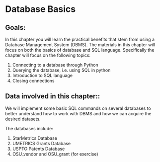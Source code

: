 Database Basics
========

Goals:
------

In this chapter you will learn the practical benefits that stem from using a Database Management System (DBMS). The materials in this chapter will focus on both the basics of database and SQL language. Specifically the chapter will focus on the following topics:

1. Connecting to a database through Python
2. Querying the database, i.e. using SQL in python
3. Introduction to SQL language
4. Closing connections



Data involved in this chapter::
------
We will implement some basic SQL commands on several databases to better understand how to work with DBMS and how we can acquire the desired datasets.

The databases include:

1. StarMetrics Database
2. UMETRICS Grants Database
3. USPTO Patents Database
4. OSU_vendor and OSU_grant (for exercise)